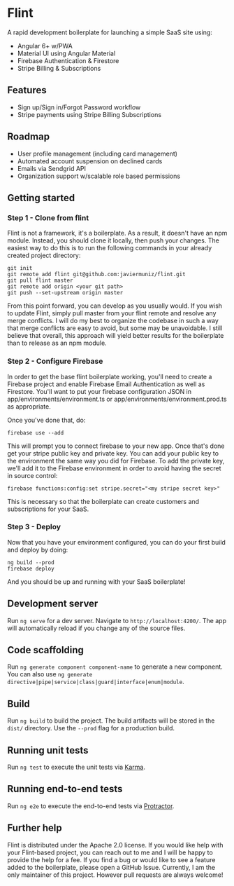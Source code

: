 # Flint

A rapid development boilerplate for launching a simple SaaS site using:

* Angular 6+ w/PWA
* Material UI using Angular Material
* Firebase Authentication & Firestore
* Stripe Billing & Subscriptions

## Features

* Sign up/Sign in/Forgot Password workflow
* Stripe payments using Stripe Billing Subscriptions

## Roadmap

* User profile management (including card management)
* Automated account suspension on declined cards
* Emails via Sendgrid API
* Organization support w/scalable role based permissions

## Getting started

### Step 1 - Clone from flint
Flint is not a framework, it's a boilerplate. As a result, it doesn't have an npm module. Instead, you should clone it locally, then push your changes. The easiest way to do this is to run the following commands in your already created project directory:

```
git init
git remote add flint git@github.com:javiermuniz/flint.git
git pull flint master
git remote add origin <your git path>
git push --set-upstream origin master

```

From this point forward, you can develop as you usually would. If you wish to update Flint, simply pull master from your flint remote and resolve any merge conflicts. I will do my best to organize the codebase in such a way that merge conflicts are easy to avoid, but some may be unavoidable. I still believe that overall, this approach will yield better results for the boilerplate than to release as an npm module.

### Step 2 - Configure Firebase

In order to get the base flint boilerplate working, you'll need to create a Firebase project and enable Firebase Email Authentication as well as Firestore. You'll want to put your firebase configuration JSON in app/environments/environment.ts or app/environments/environment.prod.ts as appropriate.

Once you've done that, do:

```
firebase use --add
```

This will prompt you to connect firebase to your new app. Once that's done get your stripe public key and private key. You can add your public key to the environment the same way you did for Firebase.
 To add the private key, we'll add it to the Firebase environment in order to avoid having the secret in source control:
```
firebase functions:config:set stripe.secret="<my stripe secret key>"
```

This is necessary so that the boilerplate can create customers and subscriptions for your SaaS.

### Step 3 - Deploy

Now that you have your environment configured, you can do your first build and deploy by doing:

```
ng build --prod
firebase deploy
```

And you should be up and running with your SaaS boilerplate!

## Development server

Run `ng serve` for a dev server. Navigate to `http://localhost:4200/`. The app will automatically reload if you change any of the source files.

## Code scaffolding

Run `ng generate component component-name` to generate a new component. You can also use `ng generate directive|pipe|service|class|guard|interface|enum|module`.

## Build

Run `ng build` to build the project. The build artifacts will be stored in the `dist/` directory. Use the `--prod` flag for a production build.

## Running unit tests

Run `ng test` to execute the unit tests via [Karma](https://karma-runner.github.io).

## Running end-to-end tests

Run `ng e2e` to execute the end-to-end tests via [Protractor](http://www.protractortest.org/).

## Further help

Flint is distributed under the Apache 2.0 license. If you would like help with your Flint-based project, you can reach out to me and I will be happy to provide the help for a fee. If you find a bug or would like to see a feature added to the boilerplate, please open a GitHub Issue. Currently, I am the only maintainer of this project. However pull requests are always welcome!